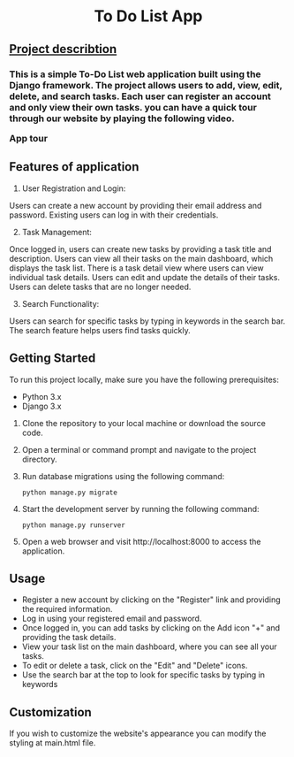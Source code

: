 

<h1 align="center">To Do List App</h1>
<h2 align="left"><u>Project describtion</u></h2>
<h3 align="left">This is a simple To-Do List web application built using the Django framework. The project allows users to add, view, edit, delete, and search tasks. Each user can register an account and only view their own tasks.
 you can have a quick tour through our website by playing the following video.

App tour

</h3>

## Features of application
1. User Registration and Login:

Users can create a new account by providing their email address and password.
Existing users can log in with their credentials.

2. Task Management:

Once logged in, users can create new tasks by providing a task title and description.
Users can view all their tasks on the main dashboard, which displays the task list.
There is a task detail view where users can view individual task details.
Users can edit and update the details of their tasks.
Users can delete tasks that are no longer needed.

3. Search Functionality:

Users can search for specific tasks by typing in keywords in the search bar. The search feature helps users find tasks quickly.




## Getting Started

To run this project locally, make sure you have the following prerequisites:

* Python 3.x
* Django 3.x

1. Clone the repository to your local machine or download the source code.

2. Open a terminal or command prompt and navigate to the project directory.

3. Run database migrations using the following command:
   ``` 
   python manage.py migrate
   ```

4. Start the development server by running the following command:
   ```
   python manage.py runserver
   ```
5. Open a web browser and visit http://localhost:8000 to access the application.



<!-- USAGE EXAMPLES -->
## Usage
* Register a new account by clicking on the "Register" link and providing the required information.
* Log in using your registered email and password.
* Once logged in, you can add tasks by clicking on the Add icon "+" and providing the task details.
* View your task list on the main dashboard, where you can see all your tasks.
* To edit or delete a task, click on the "Edit" and "Delete" icons.
* Use the search bar at the top to look for specific tasks by typing in keywords

## Customization
If you wish to customize the website's appearance you can modify the styling at main.html file.
